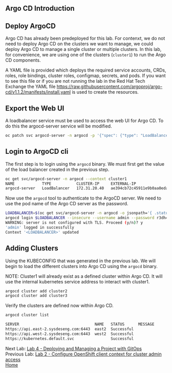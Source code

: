 <a id="argocd-deployment" name="argocd-deployment"></a>
## Argo CD Introduction

## Deploy ArgoCD 
Argo CD has already been predeployed for this lab. For contenxt, we do not need to deploy Argo CD on the clusters we want to manage, we could deploy Argo CD to manage a single cluster or multiple clusters. In this lab, for convenience, we are using one of the clusters (`cluster1`) to run the Argo CD components.

A YAML file is provided which deploys the required service accounts, CRDs, roles, role bindings, cluster roles, configmap, secrets, and pods.
If you want to see this file or if you are not running the lab in the Red Hat Tech Exchange the YAML file https://raw.githubusercontent.com/argoproj/argo-cd/v1.1.2/manifests/install.yaml is used to create the resources.

<a id="markdown-exporting-the-web-ui" name="exporting-the-web-ui"></a>
## Export the Web UI
A loadbalancer service must be used to access the web UI for Argo CD. To do this the argocd-server service will be modified.

~~~sh
oc patch svc argocd-server -n argocd -p '{"spec": {"type": "LoadBalancer"}}' --context cluster1
~~~

<a id="markdown-login-to-ArgoCD-cli" name="login-to-ArgoCD-cli"></a>
## Login to ArgoCD cli
The first step is to login using the `argocd` binary. We must first get the value of the load balancer created in the previous step.

~~~sh
oc get svc/argocd-server -n argocd --context cluster1
NAME            TYPE           CLUSTER-IP     EXTERNAL-IP                                                               PORT(S)                      AGE
argocd-server   LoadBalancer   172.31.20.40   ae394cb72c45911e9b0aa0edad9ca5b5-1160423475.us-east-1.elb.amazonaws.com   80:31531/TCP,443:30773/TCP   6m3s
~~~

Now use the `argocd` tool to authenticate to the ArgoCD server. We need to use the pod name of the Argo CD server as the password.

~~~sh
LOADBALANCER=$(oc get svc/argocd-server -n argocd -o jsonpath='{ .status.loadBalancer.ingress[0].hostname }')
argocd login $LOADBALANCER --insecure --username admin --password r3dh4t1! 
WARNING: server is not configured with TLS. Proceed (y/n)? y
'admin' logged in successfully
Context '<LOADBALANCER>' updated
~~~

<a id="markdown-adding-clusters" name="adding-clusters"></a>
## Adding Clusters
Using the KUBECONFIG that was generated in the previous lab. We will begin to load the different clusters into Argo CD using the `argocd` binary.

NOTE: Cluster1 will already exist as a defined cluster within Argo CD. It will use the internal kubernetes service address to interact with cluster1.

~~~sh
argocd cluster add cluster2
argocd cluster add cluster3
~~~

Verify the clusters are defined now within Argo CD.

~~~sh
argocd cluster list

SERVER                                 NAME   STATUS      MESSAGE
https://api.east-2.sysdeseng.com:6443  east2  Successful  
https://api.west-2.sysdeseng.com:6443  west2  Successful  
https://kubernetes.default.svc                Successful  
~~~


Next Lab: [Lab 4 - Deploying and Managing a Project with GitOps](./4.md)<br>
Previous Lab: [Lab 2 - Configure OpenShift client context for cluster admin access](./2.md)<br>
[Home](./README.md)
